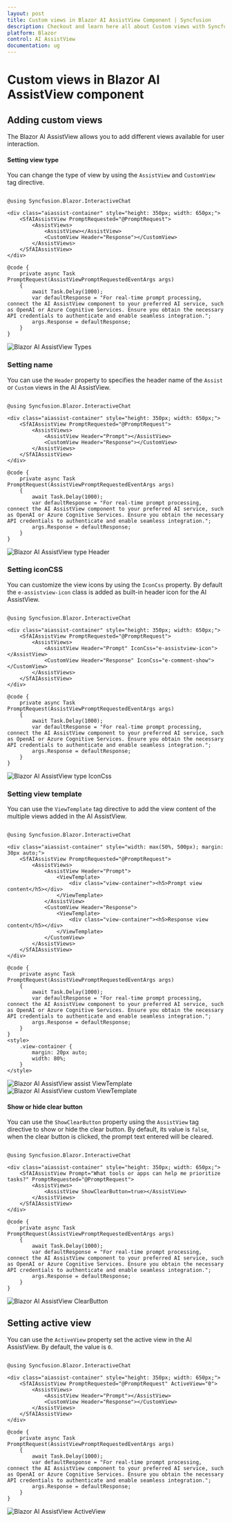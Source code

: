 ```yaml
---
layout: post
title: Custom views in Blazor AI AssistView Component | Syncfusion
description: Checkout and learn here all about Custom views with Syncfusion Blazor AI AssistView component in Blazor Server App and Blazor WebAssembly App.
platform: Blazor
control: AI AssistView
documentation: ug
---
```


# Custom views in Blazor AI AssistView component

## Adding custom views

The Blazor AI AssistView allows you to add different views available for user interaction.

#### Setting view type

You can change the type of view by using the `AssistView` and `CustomView` tag directive.

```cshtml

@using Syncfusion.Blazor.InteractiveChat

<div class="aiassist-container" style="height: 350px; width: 650px;">
    <SfAIAssistView PromptRequested="@PromptRequest">
        <AssistViews>
            <AssistView></AssistView>
            <CustomView Header="Response"></CustomView>
        </AssistViews>
    </SfAIAssistView>
</div>

@code {
    private async Task PromptRequest(AssistViewPromptRequestedEventArgs args)
    {
        await Task.Delay(1000);
        var defaultResponse = "For real-time prompt processing, connect the AI AssistView component to your preferred AI service, such as OpenAI or Azure Cognitive Services. Ensure you obtain the necessary API credentials to authenticate and enable seamless integration.";
        args.Response = defaultResponse;
    }
}

```

![Blazor AI AssistView Types](./images/ai-assistview-type.png)

### Setting name

You can use the `Header` property to specifies the header name of the `Assist` or `Custom` views in the AI AssistView.

```cshtml

@using Syncfusion.Blazor.InteractiveChat

<div class="aiassist-container" style="height: 350px; width: 650px;">
    <SfAIAssistView PromptRequested="@PromptRequest">
        <AssistViews>
            <AssistView Header="Prompt"></AssistView>
            <CustomView Header="Response"></CustomView>
        </AssistViews>
    </SfAIAssistView>
</div>

@code {
    private async Task PromptRequest(AssistViewPromptRequestedEventArgs args)
    {
        await Task.Delay(1000);
        var defaultResponse = "For real-time prompt processing, connect the AI AssistView component to your preferred AI service, such as OpenAI or Azure Cognitive Services. Ensure you obtain the necessary API credentials to authenticate and enable seamless integration.";
        args.Response = defaultResponse;
    }
}

```

![Blazor AI AssistView type Header](./images/ai-assistview-type-header.png)

### Setting iconCSS

You can customize the view icons by using the `IconCss` property. By default the `e-assistview-icon` class is added as built-in header icon for the AI AssistView.

```cshtml

@using Syncfusion.Blazor.InteractiveChat

<div class="aiassist-container" style="height: 350px; width: 650px;">
    <SfAIAssistView PromptRequested="@PromptRequest">
        <AssistViews>
            <AssistView Header="Prompt" IconCss="e-assistview-icon"></AssistView>
            <CustomView Header="Response" IconCss="e-comment-show"></CustomView>
        </AssistViews>
    </SfAIAssistView>
</div>

@code {
    private async Task PromptRequest(AssistViewPromptRequestedEventArgs args)
    {
        await Task.Delay(1000);
        var defaultResponse = "For real-time prompt processing, connect the AI AssistView component to your preferred AI service, such as OpenAI or Azure Cognitive Services. Ensure you obtain the necessary API credentials to authenticate and enable seamless integration.";
        args.Response = defaultResponse;
    }
}

```

![Blazor AI AssistView type IconCss](./images/ai-assistview-type-icon.png)

### Setting view template 

You can use the `ViewTemplate` tag directive to add the view content of the multiple views added in the AI AssistView.

```cshtml

@using Syncfusion.Blazor.InteractiveChat

<div class="aiassist-container" style="width: max(50%, 500px); margin: 30px auto;">
    <SfAIAssistView PromptRequested="@PromptRequest">
        <AssistViews>
            <AssistView Header="Prompt">
                <ViewTemplate>
                    <div class="view-container"><h5>Prompt view content</h5></div>
                </ViewTemplate>
            </AssistView>
            <CustomView Header="Response">
                <ViewTemplate>
                    <div class="view-container"><h5>Response view content</h5></div>
                </ViewTemplate>
            </CustomView>
        </AssistViews>
    </SfAIAssistView>
</div>

@code {
    private async Task PromptRequest(AssistViewPromptRequestedEventArgs args)
    {
        await Task.Delay(1000);
        var defaultResponse = "For real-time prompt processing, connect the AI AssistView component to your preferred AI service, such as OpenAI or Azure Cognitive Services. Ensure you obtain the necessary API credentials to authenticate and enable seamless integration.";
        args.Response = defaultResponse;
    }
}
<style>
    .view-container {
        margin: 20px auto;
        width: 80%;
    }
</style>

```

![Blazor AI AssistView assist ViewTemplate](./images/ai-assistview-prompt-template.png)
![Blazor AI AssistView custom ViewTemplate](./images/ai-assistview-response-template.png)

#### Show or hide clear button

You can use the `ShowClearButton` property using the `AssistView` tag directive to show or hide the clear button. By default, its value is `false`, when the clear button is clicked, the prompt text entered will be cleared.

```cshtml

@using Syncfusion.Blazor.InteractiveChat

<div class="aiassist-container" style="height: 350px; width: 650px;">
    <SfAIAssistView Prompt="What tools or apps can help me prioritize tasks?" PromptRequested="@PromptRequest">
        <AssistViews>
            <AssistView ShowClearButton=true></AssistView>
        </AssistViews>
    </SfAIAssistView>
</div>

@code {
    private async Task PromptRequest(AssistViewPromptRequestedEventArgs args)
    {
        await Task.Delay(1000);
        var defaultResponse = "For real-time prompt processing, connect the AI AssistView component to your preferred AI service, such as OpenAI or Azure Cognitive Services. Ensure you obtain the necessary API credentials to authenticate and enable seamless integration.";
        args.Response = defaultResponse;
    }
}

```

![Blazor AI AssistView ClearButton](./images/ai-assistview-clear-btn.png)

## Setting active view

You can use the `ActiveView` property set the active view in the AI AssistView. By default, the value is `0`.

```cshtml

@using Syncfusion.Blazor.InteractiveChat

<div class="aiassist-container" style="height: 350px; width: 650px;">
    <SfAIAssistView PromptRequested="@PromptRequest" ActiveView="0">
        <AssistViews>
            <AssistView Header="Prompt"></AssistView>
            <CustomView Header="Response"></CustomView>
        </AssistViews>
    </SfAIAssistView>
</div>

@code {
    private async Task PromptRequest(AssistViewPromptRequestedEventArgs args)
    {
        await Task.Delay(1000);
        var defaultResponse = "For real-time prompt processing, connect the AI AssistView component to your preferred AI service, such as OpenAI or Azure Cognitive Services. Ensure you obtain the necessary API credentials to authenticate and enable seamless integration.";
        args.Response = defaultResponse;
    }
}

```

![Blazor AI AssistView ActiveView](./images/ai-assistview-activeview.png)